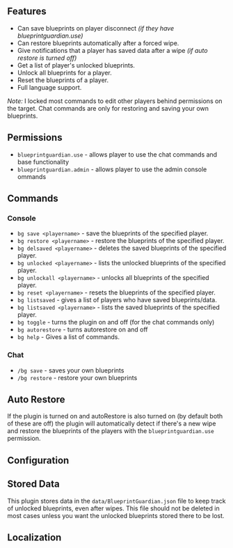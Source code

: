 ## Features

* Can save blueprints on player disconnect *(if they have blueprintguardian.use)*
* Can restore blueprints automatically after a forced wipe.
* Give notifications that a player has saved data after a wipe *(if auto restore is turned off)*
* Get a list of player's unlocked blueprints.
* Unlock all blueprints for a player.
* Reset the blueprints of a player.
* Full language support.

*Note:* I locked most commands to edit other players behind permissions on the target. Chat commands are only for restoring and saving your own blueprints.

## Permissions

* `blueprintguardian.use` - allows player to use the chat commands and base functionality
* `blueprintguardian.admin` - allows player to use the admin console ommands

## Commands

### Console

* `bg save <playername>` - save the blueprints of the specified player.
* `bg restore <playername>` - restore the blueprints of the specified player.
* `bg delsaved <playername>` - deletes the saved blueprints of the specified player.
* `bg unlocked <playername>` - lists the unlocked blueprints of the specified player.
* `bg unlockall <playername>` - unlocks all blueprints of the specified player.
* `bg reset <playername>` - resets the blueprints of the specified player.
* `bg listsaved` - gives a list of players who have saved blueprints/data.
* `bg listsaved <playername>` - lists the saved blueprints of the specified player.
* `bg toggle` - turns the plugin on and off (for the chat commands only)
* `bg autorestore` - turns autorestore on and off
* `bg help` - Gives a list of commands.

### Chat

* `/bg save` - saves your own blueprints
* `/bg restore` - restore your own blueprints

## Auto Restore

If the plugin is turned on and autoRestore is also turned on (by default both of these are off) the plugin will automatically detect if there's a new wipe and restore the blueprints of the players with the `blueprintguardian.use` permission.

## Configuration

## Stored Data

This plugin stores data in the `data/BlueprintGuardian.json` file to keep track of unlocked blueprints, even after wipes. This file should not be deleted in most cases unless you want the unlocked blueprints stored there to be lost.

## Localization